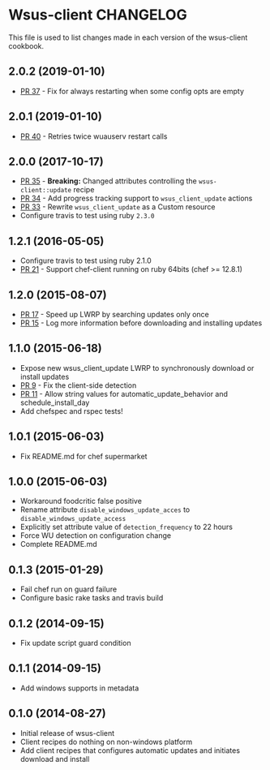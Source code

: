 Wsus-client CHANGELOG
==============
This file is used to list changes made in each version of the wsus-client cookbook.

2.0.2 (2019-01-10)
------------------
- [PR 37](https://github.com/criteo-cookbooks/wsus-client/pull/37) - Fix for always restarting when some config opts are empty

2.0.1 (2019-01-10)
------------------
- [PR 40](https://github.com/criteo-cookbooks/wsus-client/pull/40) - Retries twice wuauserv restart calls

2.0.0 (2017-10-17)
------------------
- [PR 35](https://github.com/criteo-cookbooks/wsus-client/pull/35) - **Breaking:** Changed attributes controlling the `wsus-client::update` recipe
- [PR 34](https://github.com/criteo-cookbooks/wsus-client/pull/34) - Add progress tracking support to `wsus_client_update` actions
- [PR 33](https://github.com/criteo-cookbooks/wsus-client/pull/33) - Rewrite `wsus_client_update` as a Custom resource
- Configure travis to test using ruby `2.3.0`

1.2.1 (2016-05-05)
------------------
- Configure travis to test using ruby 2.1.0
- [PR 21](https://github.com/criteo-cookbooks/wsus-client/pull/21) - Support chef-client running on ruby 64bits (chef >= 12.8.1)

1.2.0 (2015-08-07)
------------------
- [PR 17](https://github.com/criteo-cookbooks/wsus-client/pull/14) - Speed up LWRP by searching updates only once
- [PR 15](https://github.com/criteo-cookbooks/wsus-client/pull/15) - Log more information before downloading and installing updates

1.1.0 (2015-06-18)
------------------
- Expose new wsus_client_update LWRP to synchronously download or install updates
- [PR 9](https://github.com/criteo-cookbooks/wsus-client/pull/9) - Fix the client-side detection
- [PR 11](https://github.com/criteo-cookbooks/wsus-client/pull/11) - Allow string values for automatic_update_behavior and schedule_install_day
- Add chefspec and rspec tests!

1.0.1 (2015-06-03)
------------------
- Fix README.md for chef supermarket

1.0.0 (2015-06-03)
------------------
- Workaround foodcritic false positive
- Rename attribute `disable_windows_update_acces` to `disable_windows_update_access`
- Explicitly set attribute value of `detection_frequency` to 22 hours
- Force WU detection on configuration change
- Complete README.md

0.1.3 (2015-01-29)
------------------
- Fail chef run on guard failure
- Configure basic rake tasks and travis build

0.1.2 (2014-09-15)
------------------
-  Fix update script guard condition

0.1.1 (2014-09-15)
------------------
- Add windows supports in metadata

0.1.0 (2014-08-27)
------------------
- Initial release of wsus-client
- Client recipes do nothing on non-windows platform
- Add client recipes that configures automatic updates and initiates download and install
